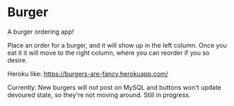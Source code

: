 # Burger

A burger ordering app!

Place an order for a burger, and it will show up in the left column. Once you eat it it will move to the right column, where you can reorder if you so desire. 


Heroku like:
https://burgers-are-fancy.herokuapp.com/

Currently: New burgers will not post on MySQL and buttons won't update devoured state, so they're not moving around. Still in progress. 